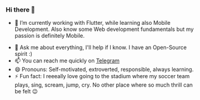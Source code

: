 ### Hi there 👋

<!-- - 🔭 I’m currently working ...-->
- 🌱 I’m currently working with Flutter, while learning also Mobile Development. Also know some Web development fundamentals but my passion is definitely Mobile.
<!-- - 👯 I’m looking to collaborate on ...-->
<!-- - 🤔 I’m looking for help with ...-->
- 💬 Ask me about everything, I'll help if I know. I have an Open-Source spirit :)
- 📫 You can reach me quickly on [Telegram](https://t.me/casa98) 
- 😄 Pronouns: Self-motivated, extroverted, responsible, always learning.
- ⚡ Fun fact: I reeeally love going to the stadium where my soccer team plays, sing, scream, jump, cry. No other place where so much thrill can be felt 😉

<!--<hr>-->

<!--[![Top Langs](https://github-readme-stats.vercel.app/api/top-langs/?username=casa98&layout=compact)](https://github.com/anuraghazra/github-readme-stats)-->

